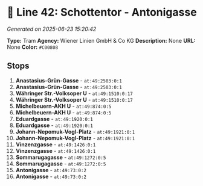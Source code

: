# 🚊 Line 42: Schottentor - Antonigasse

*Generated on 2025-06-23 15:20:42*

**Type:** Tram
**Agency:** Wiener Linien GmbH & Co KG
**Description:** None
**URL:** None
**Color:** `#C00808`

## Stops

1. **Anastasius-Grün-Gasse** - `at:49:2503:0:1`
2. **Anastasius-Grün-Gasse** - `at:49:2503:0:1`
3. **Währinger Str.-Volksoper U** - `at:49:1510:0:17`
4. **Währinger Str.-Volksoper U** - `at:49:1510:0:17`
5. **Michelbeuern-AKH U** - `at:49:874:0:5`
6. **Michelbeuern-AKH U** - `at:49:874:0:5`
7. **Eduardgasse** - `at:49:1920:0:1`
8. **Eduardgasse** - `at:49:1920:0:1`
9. **Johann-Nepomuk-Vogl-Platz** - `at:49:1921:0:1`
10. **Johann-Nepomuk-Vogl-Platz** - `at:49:1921:0:1`
11. **Vinzenzgasse** - `at:49:1426:0:1`
12. **Vinzenzgasse** - `at:49:1426:0:1`
13. **Sommarugagasse** - `at:49:1272:0:5`
14. **Sommarugagasse** - `at:49:1272:0:5`
15. **Antonigasse** - `at:49:73:0:2`
16. **Antonigasse** - `at:49:73:0:2`